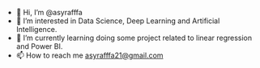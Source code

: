 - 👋 Hi, I’m @asyrafffa
- 👀 I’m interested in Data Science, Deep Learning and Artificial Intelligence.
- 🌱 I’m currently learning doing some project related to linear regression and Power BI.
- 📫 How to reach me asyrafffa21@gmail.com

<!---
asyrafffa/asyrafffa is a ✨ special ✨ repository because its `README.md` (this file) appears on your GitHub profile.
You can click the Preview link to take a look at your changes.
--->
